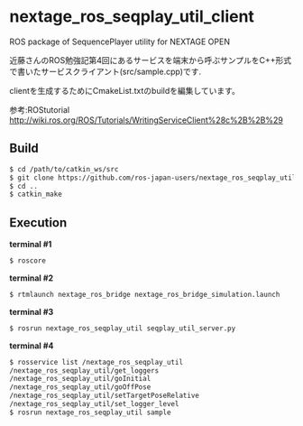 nextage_ros_seqplay_util_client
========================

ROS package of SequencePlayer utility for NEXTAGE OPEN

近藤さんのROS勉強記第4回にあるサービスを端末から呼ぶサンプルをC++形式で書いたサービスクライアント(src/sample.cpp)です.

clientを生成するためにCmakeList.txtのbuildを編集しています。

参考:ROStutorial http://wiki.ros.org/ROS/Tutorials/WritingServiceClient%28c%2B%2B%29

Build
-----

~~~ sh
$ cd /path/to/catkin_ws/src
$ git clone https://github.com/ros-japan-users/nextage_ros_seqplay_util_client.git
$ cd ..
$ catkin_make
~~~


Execution
---------
**terminal #1**
~~~sh
$ roscore
~~~

**terminal #2**
~~~sh
$ rtmlaunch nextage_ros_bridge nextage_ros_bridge_simulation.launch
~~~

**terminal #3**
~~~sh
$ rosrun nextage_ros_seqplay_util seqplay_util_server.py
~~~

**terminal #4**
~~~sh
$ rosservice list /nextage_ros_seqplay_util
/nextage_ros_seqplay_util/get_loggers
/nextage_ros_seqplay_util/goInitial
/nextage_ros_seqplay_util/goOffPose
/nextage_ros_seqplay_util/setTargetPoseRelative
/nextage_ros_seqplay_util/set_logger_level
$ rosrun nextage_ros_seqplay_util sample
~~~
